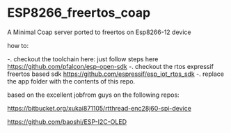 # ESP8266_freertos_coap

A Minimal Coap server ported to freertos on Esp8266-12 device

how to:

-. checkout the toolchain here: 
just follow steps here
https://github.com/pfalcon/esp-open-sdk
-. checkout the rtos expressif freertos based sdk
https://github.com/espressif/esp_iot_rtos_sdk
-. replace the app folder with the contents of this repo.




based on the excellent jobfrom guys on the following repos:

https://bitbucket.org/xukai871105/rtthread-enc28j60-spi-device

https://github.com/baoshi/ESP-I2C-OLED
